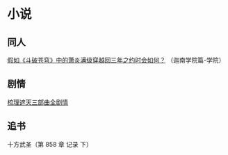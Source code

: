 # 小说

## 同人

[假如《斗破苍穹》中的萧炎满级穿越回三年之约时会如何？](https://www.zhihu.com/question/505387644/answer/2267795252) （迦南学院篇-学院）

## 剧情

[梳理遮天三部曲全剧情](https://www.zhihu.com/question/460617442/answer/2021124530)

## 追书

十方武圣（第 858 章 记录 下）

